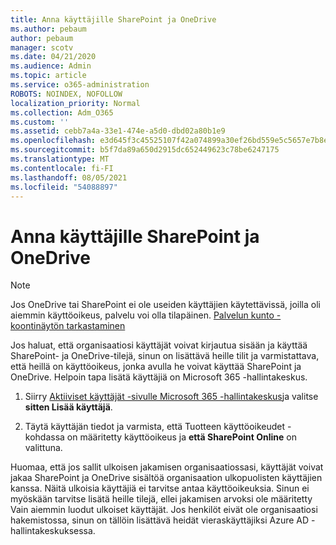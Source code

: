 ```yaml
---
title: Anna käyttäjille SharePoint ja OneDrive
ms.author: pebaum
author: pebaum
manager: scotv
ms.date: 04/21/2020
ms.audience: Admin
ms.topic: article
ms.service: o365-administration
ROBOTS: NOINDEX, NOFOLLOW
localization_priority: Normal
ms.collection: Adm_O365
ms.custom: ''
ms.assetid: cebb7a4a-33e1-474e-a5d0-dbd02a80b1e9
ms.openlocfilehash: e3d645f3c45525107f42a074899a30ef26bd559e5c5657e7b8ef69d406357b32
ms.sourcegitcommit: b5f7da89a650d2915dc652449623c78be6247175
ms.translationtype: MT
ms.contentlocale: fi-FI
ms.lasthandoff: 08/05/2021
ms.locfileid: "54088897"
---
```

# <a name="give-users-access-to-sharepoint-and-onedrive"></a>Anna käyttäjille SharePoint ja OneDrive

> [!NOTE]
> Jos OneDrive tai SharePoint ei ole useiden käyttäjien käytettävissä, joilla oli aiemmin käyttöoikeus, palvelu voi olla tilapäinen. [Palvelun kunto -koontinäytön tarkastaminen](https://portal.office.com/adminportal/home#/servicehealth)
  
Jos haluat, että organisaatiosi käyttäjät voivat kirjautua sisään ja käyttää SharePoint- ja OneDrive-tilejä, sinun on lisättävä heille tilit ja varmistattava, että heillä on käyttöoikeus, jonka avulla he voivat käyttää SharePoint ja OneDrive. Helpoin tapa lisätä käyttäjiä on Microsoft 365 -hallintakeskus.
  
1. Siirry [Aktiiviset käyttäjät -sivulle Microsoft 365 -hallintakeskus](https://portal.office.com/adminportal/home#/users)ja valitse **sitten Lisää käyttäjä**.
    
2. Täytä käyttäjän tiedot ja varmista, että Tuotteen käyttöoikeudet -kohdassa on määritetty käyttöoikeus ja **että SharePoint Online** on valittuna. 
    
Huomaa, että jos sallit ulkoisen jakamisen organisaatiossasi, käyttäjät voivat jakaa SharePoint ja OneDrive sisältöä organisaation ulkopuolisten käyttäjien kanssa. Näitä ulkoisia käyttäjiä ei tarvitse antaa käyttöoikeuksia. Sinun ei myöskään tarvitse lisätä heille tilejä, ellei jakamisen arvoksi ole määritetty Vain aiemmin luodut ulkoiset käyttäjät. Jos henkilöt eivät ole organisaatiosi hakemistossa, sinun on tällöin lisättävä heidät vieraskäyttäjiksi Azure AD -hallintakeskuksessa.
  

